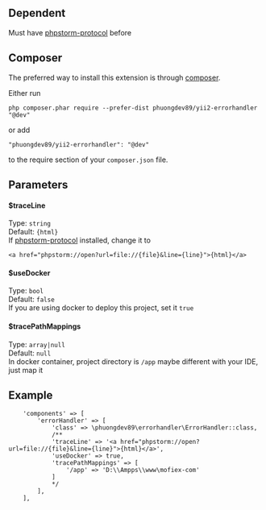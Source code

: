 
## Dependent ##
Must have [phpstorm-protocol](https://github.com/phuongdev89/phpstorm-protocol) before

## Composer ##
The preferred way to install this extension is through [composer](http://getcomposer.org/download/).

Either run

```
php composer.phar require --prefer-dist phuongdev89/yii2-errorhandler "@dev"
```

or add

```
"phuongdev89/yii2-errorhandler": "@dev"
```

to the require section of your `composer.json` file.
## Parameters ##
#### $traceLine
Type: `string`  
Default: `{html}`  
If [phpstorm-protocol](https://github.com/phuongdev89/phpstorm-protocol) installed, change it to
```
<a href="phpstorm://open?url=file://{file}&line={line}">{html}</a>
```
#### $useDocker
Type: `bool`  
Default: `false`  
If you are using docker to deploy this project, set it `true`
#### $tracePathMappings
Type: `array|null`  
Default: `null`  
In docker container, project directory is `/app` maybe different with your IDE, just map it
## Example ##

```
    'components' => [
        'errorHandler' => [
            'class' => \phuongdev89\errorhandler\ErrorHandler::class,
            /**
            'traceLine' => '<a href="phpstorm://open?url=file://{file}&line={line}">{html}</a>',
            'useDocker' => true,
            'tracePathMappings' => [
                '/app' => 'D:\\Ampps\\www\mofiex-com'
            ]
            */
        ], 
    ],
```
